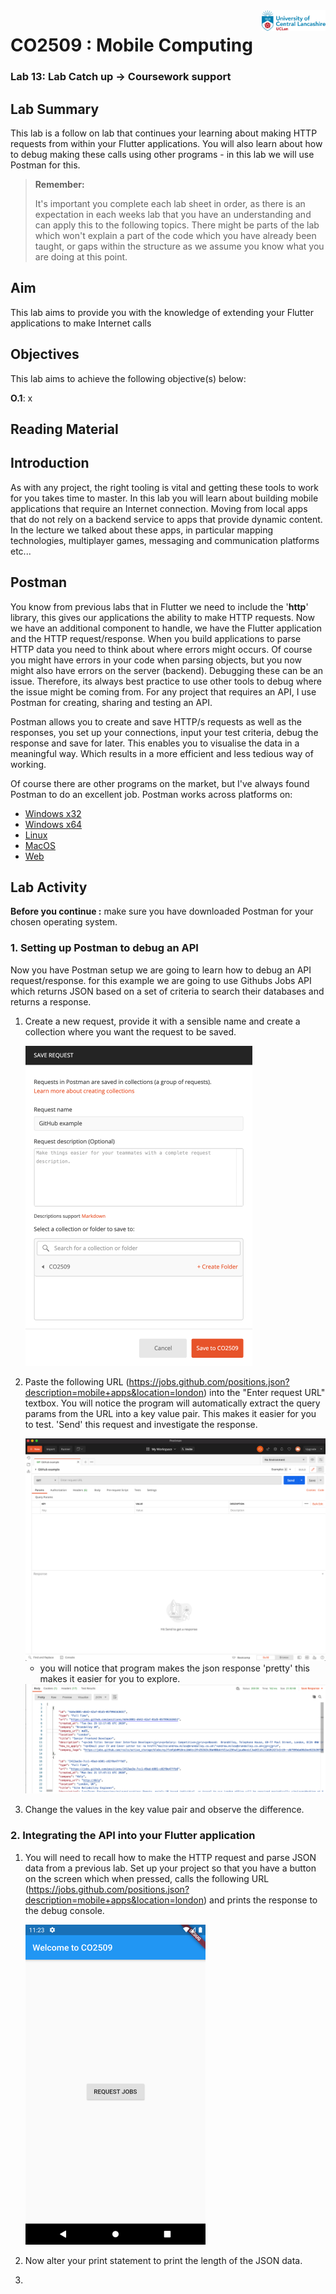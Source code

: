 <img  align="right" src="https://github.com/UCLanCSC/co2509-resources/blob/master/general/logo.jpg?raw=true" style="zoom:10%" />

# CO2509 : Mobile Computing

### Lab 13: Lab Catch up -> Coursework support



## Lab Summary

This lab is a follow on lab that continues your learning about making HTTP requests from within your Flutter applications. You will also learn about how to debug making these calls using other programs - in this lab we will use Postman for this.     



> **Remember:**
>
> It's important you complete each lab sheet in order, as there is an expectation in each weeks lab that you have an understanding and can apply this to the following topics. There might be parts of the lab which won't explain a part of the code which you have already been taught, or gaps within the structure as we assume you know what you are doing at this point.



## Aim

This lab aims to provide you with the knowledge of extending your Flutter applications to make Internet calls 



## **Objectives**

This lab aims to achieve the following objective(s) below:

**O.1**: x



## Reading Material 



## Introduction

As with any project, the right tooling is vital and getting these tools to work for you takes time to master. In this lab you will learn about building mobile applications that require an Internet connection. Moving from local apps that do not rely on a backend service to apps that provide dynamic content. In the lecture we talked about these apps, in particular mapping technologies, multiplayer games, messaging and communication platforms etc... 



## Postman

You know from previous labs that in Flutter we need to include the '**http**' library, this gives our applications the ability to make HTTP requests. Now we have an additional component to handle, we have the Flutter application and the HTTP request/response. When you build applications to parse HTTP data you need to think about where errors might occurs. Of course you might have errors in your code when parsing objects, but you now might also have errors on the server (backend). Debugging these can be an issue. Therefore, its always best practice to use other tools to debug where the issue might be coming from. For any project that requires an API, I use Postman for creating, sharing and testing an API. 

Postman allows you to create and save HTTP/s requests as well as the responses, you set up your connections, input your test criteria, debug the response and save for later. This enables you to visualise the data in a meaningful way. Which results in a more efficient and less tedious way of working. 

Of course there are other programs on the market, but I've always found Postman to do an excellent job. Postman works across platforms on:

* [Windows x32](https://dl.pstmn.io/download/latest/win32)
* [Windows x64](https://dl.pstmn.io/download/latest/win64)
* [Linux](https://dl.pstmn.io/download/latest/linux64)
* [MacOS](https://dl.pstmn.io/download/latest/osx)
* [Web](https://identity.getpostman.com/signup?continue=https%3A%2F%2Fgo.postman.co%2Fbuild)



## Lab Activity

**Before you continue :** make sure you have downloaded Postman for your chosen operating system. 

### 1. Setting up Postman to debug an API

Now you have Postman setup we are going to learn how to debug an API request/response. for this example we are going to use Githubs Jobs API which returns JSON based on a set of criteria to search their databases and returns a response. 

1. Create a new request, provide it with a sensible name and create a collection where you want the request to be saved.

     <img src="https://github.com/UCLanCSC/co2509-resources/blob/master/lab15/1.png?raw=true" alt="Postman create request dialog" style="zoom:50%;" />

2. Paste the following URL (https://jobs.github.com/positions.json?description=mobile+apps&location=london) into the "Enter request URL" textbox. You will notice the program will automatically extract the query params from the URL into a key value pair. This makes it easier for you to test. 'Send' this request and investigate the response. 

   <img src="https://github.com/UCLanCSC/co2509-resources/blob/master/lab15/2.png?raw=true" alt="Postman workspace" style="zoom:50%;" />

   - you will notice that program makes the json response 'pretty' this makes it easier for you to explore.  

   <img src="https://github.com/UCLanCSC/co2509-resources/blob/master/lab15/3.png?raw=true" alt="JSON pretty response" style="zoom:50%;" />

3. Change the values in the key value pair and observe the difference. 

### 2. Integrating the API into your Flutter application

1. You will need to recall how to make the HTTP request and parse JSON data from a previous lab. Set up your project so that you have a button on the screen which when pressed, calls the following URL (https://jobs.github.com/positions.json?description=mobile+apps&location=london) and prints the response to the debug console. 

   <img src="https://github.com/UCLanCSC/co2509-resources/blob/master/lab15/4.png?raw=true" alt="Flutter application with button center" style="zoom:50%;" />

2. Now alter your print statement to print the length of the JSON data. 

3.   






